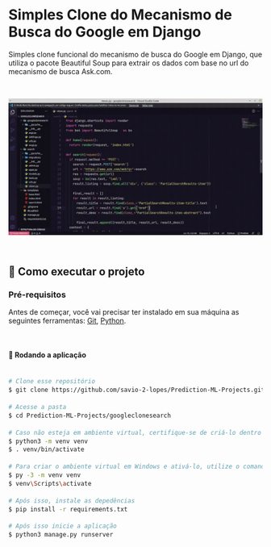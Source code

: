 # Simples Clone do Mecanismo de Busca do Google em Django

Simples clone funcional do mecanismo de busca do Google em Django, que utiliza o pacote Beautiful Soup para extrair os dados com base no url do mecanismo de busca Ask.com.

<br>

<p align="center" style="display: flex; align-items: flex-start; justify-content: center;">
  <img alt="djangoProject" title="#djangoProject" src=".github/1.gif" width="1000px">
</p>

<br>

## 🚀 Como executar o projeto

### Pré-requisitos

Antes de começar, você vai precisar ter instalado em sua máquina as seguintes ferramentas:
[Git](https://git-scm.com), [Python](https://www.python.org/).

<br>

#### 🧭 Rodando a aplicação

```bash

# Clone esse repositório
$ git clone https://github.com/savio-2-lopes/Prediction-ML-Projects.git

# Acesse a pasta
$ cd Prediction-ML-Projects/googleclonesearch

# Caso não esteja em ambiente virtual, certifique-se de criá-lo dentro da pasta (em Linux/macOS) e ativá-lo
$ python3 -m venv venv
$ . venv/bin/activate

# Para criar o ambiente virtual em Windows e ativá-lo, utilize o comando abaixo
$ py -3 -m venv venv
$ venv\Scripts\activate

# Após isso, instale as depedências
$ pip install -r requirements.txt

# Após isso inicie a aplicação
$ python3 manage.py runserver

```
